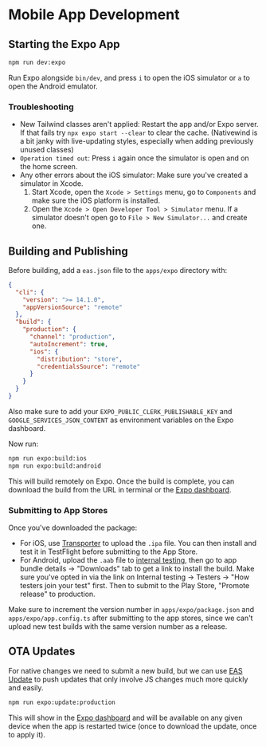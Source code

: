 # Mobile App Development

## Starting the Expo App

```sh
npm run dev:expo
```

Run Expo alongside `bin/dev`, and press `i` to open the iOS simulator or `a` to open the Android emulator.

### Troubleshooting

- New Tailwind classes aren't applied: Restart the app and/or Expo server. If that fails try `npx expo start --clear` to clear the cache. (Nativewind is a bit janky with live-updating styles, especially when adding previously unused classes)
- `Operation timed out`: Press `i` again once the simulator is open and on the home screen.
- Any other errors about the iOS simulator: Make sure you've created a simulator in Xcode.
  1. Start Xcode, open the `Xcode > Settings` menu, go to `Components` and make sure the iOS platform is installed.
  2. Open the `Xcode > Open Developer Tool > Simulator` menu. If a simulator doesn't open go to `File > New Simulator...` and create one.

## Building and Publishing

Before building, add a `eas.json` file to the `apps/expo` directory with:

```json
{
  "cli": {
    "version": ">= 14.1.0",
    "appVersionSource": "remote"
  },
  "build": {
    "production": {
      "channel": "production",
      "autoIncrement": true,
      "ios": {
        "distribution": "store",
        "credentialsSource": "remote"
      }
    }
  }
}
```

Also make sure to add your `EXPO_PUBLIC_CLERK_PUBLISHABLE_KEY` and `GOOGLE_SERVICES_JSON_CONTENT` as environment variables on the Expo dashboard.

Now run:

```sh
npm run expo:build:ios
npm run expo:build:android
```

This will build remotely on Expo. Once the build is complete, you can download the build from the URL in terminal or the [Expo dashboard](https://expo.dev/accounts/antiwork/projects/helper/builds).

### Submitting to App Stores

Once you've downloaded the package:

- For iOS, use [Transporter](https://apps.apple.com/us/app/transporter/id1450874784) to upload the `.ipa` file. You can then install and test it in TestFlight before submitting to the App Store.
- For Android, upload the `.aab` file to [internal testing](https://play.google.com/console/u/0/developers/5700740786874955829/app/4972276756959833705/tracks/internal-testing), then go to app bundle details -> "Downloads" tab to get a link to install the build. Make sure you've opted in via the link on Internal testing -> Testers -> "How testers join your test" first. Then to submit to the Play Store, "Promote release" to production.

Make sure to increment the version number in `apps/expo/package.json` and `apps/expo/app.config.ts` after submitting to the app stores, since we can't upload new test builds with the same version number as a release.

## OTA Updates

For native changes we need to submit a new build, but we can use [EAS Update](https://docs.expo.dev/eas-update/getting-started/) to push updates that only involve JS changes much more quickly and easily.

```sh
npm run expo:update:production
```

This will show in the [Expo dashboard](https://expo.dev/accounts/antiwork/projects/helper/updates) and will be available on any given device when the app is restarted twice (once to download the update, once to apply it).
